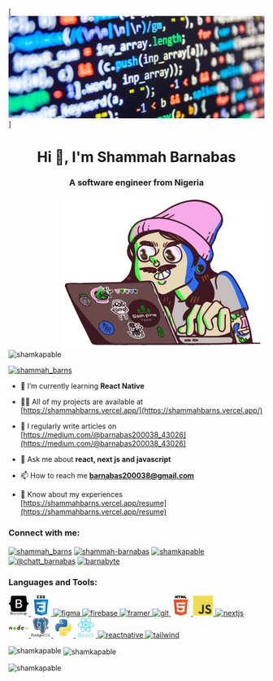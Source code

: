 [![MasterHead](https://github.com/shamkapable/shamkapable/blob/main/Market-Programming-Banner.jpg)]

<h1 align="center">Hi 👋, I'm Shammah Barnabas</h1>
<h3 align="center">A software engineer from Nigeria</h3>
<img align="right" alt="Coding" width="400" src="https://github.com/shamkapable/shamkapable/blob/main/06f21a161921919.63cd7887d0a70.gif">
<p align="left"> <img src="https://komarev.com/ghpvc/?username=shamkapable&label=Profile%20views&color=0e75b6&style=flat" alt="shamkapable" /> </p>

<p align="left"> <a href="https://twitter.com/shammah_barns" target="blank"><img src="https://img.shields.io/twitter/follow/shammah_barns?logo=twitter&style=for-the-badge" alt="shammah_barns" /></a> </p>

- 🌱 I’m currently learning **React Native**

- 👨‍💻 All of my projects are available at [https://shammahbarns.vercel.app/](https://shammahbarns.vercel.app/)

- 📝 I regularly write articles on [https://medium.com/@barnabas200038_43026](https://medium.com/@barnabas200038_43026)

- 💬 Ask me about **react, next js and javascript**

- 📫 How to reach me **barnabas200038@gmail.com**

- 📄 Know about my experiences [https://shammahbarns.vercel.app/resume](https://shammahbarns.vercel.app/resume)

<h3 align="left">Connect with me:</h3>
<p align="left">
<a href="https://twitter.com/shammah_barns" target="blank"><img align="center" src="https://raw.githubusercontent.com/rahuldkjain/github-profile-readme-generator/master/src/images/icons/Social/twitter.svg" alt="shammah_barns" height="30" width="40" /></a>
<a href="https://linkedin.com/in/shammah-barnabas" target="blank"><img align="center" src="https://raw.githubusercontent.com/rahuldkjain/github-profile-readme-generator/master/src/images/icons/Social/linked-in-alt.svg" alt="shammah-barnabas" height="30" width="40" /></a>
<a href="https://fb.com/shamkapable" target="blank"><img align="center" src="https://raw.githubusercontent.com/rahuldkjain/github-profile-readme-generator/master/src/images/icons/Social/facebook.svg" alt="shamkapable" height="30" width="40" /></a>
<a href="https://instagram.com/@chatt_barnabas" target="blank"><img align="center" src="https://raw.githubusercontent.com/rahuldkjain/github-profile-readme-generator/master/src/images/icons/Social/instagram.svg" alt="@chatt_barnabas" height="30" width="40" /></a>
<a href="https://hashnode.com/barnabyte" target="blank"><img align="center" src="https://raw.githubusercontent.com/rahuldkjain/github-profile-readme-generator/master/src/images/icons/Social/hashnode.svg" alt="barnabyte" height="30" width="40" /></a>
</p>

<h3 align="left">Languages and Tools:</h3>
<p align="left"> <a href="https://getbootstrap.com" target="_blank" rel="noreferrer"> <img src="https://raw.githubusercontent.com/devicons/devicon/master/icons/bootstrap/bootstrap-plain-wordmark.svg" alt="bootstrap" width="40" height="40"/> </a> <a href="https://www.w3schools.com/css/" target="_blank" rel="noreferrer"> <img src="https://raw.githubusercontent.com/devicons/devicon/master/icons/css3/css3-original-wordmark.svg" alt="css3" width="40" height="40"/> </a> <a href="https://www.figma.com/" target="_blank" rel="noreferrer"> <img src="https://www.vectorlogo.zone/logos/figma/figma-icon.svg" alt="figma" width="40" height="40"/> </a> <a href="https://firebase.google.com/" target="_blank" rel="noreferrer"> <img src="https://www.vectorlogo.zone/logos/firebase/firebase-icon.svg" alt="firebase" width="40" height="40"/> </a> <a href="https://www.framer.com/" target="_blank" rel="noreferrer"> <img src="https://www.vectorlogo.zone/logos/framer/framer-icon.svg" alt="framer" width="40" height="40"/> </a> <a href="https://git-scm.com/" target="_blank" rel="noreferrer"> <img src="https://www.vectorlogo.zone/logos/git-scm/git-scm-icon.svg" alt="git" width="40" height="40"/> </a> <a href="https://www.w3.org/html/" target="_blank" rel="noreferrer"> <img src="https://raw.githubusercontent.com/devicons/devicon/master/icons/html5/html5-original-wordmark.svg" alt="html5" width="40" height="40"/> </a> <a href="https://developer.mozilla.org/en-US/docs/Web/JavaScript" target="_blank" rel="noreferrer"> <img src="https://raw.githubusercontent.com/devicons/devicon/master/icons/javascript/javascript-original.svg" alt="javascript" width="40" height="40"/> </a> <a href="https://nextjs.org/" target="_blank" rel="noreferrer"> <img src="https://cdn.worldvectorlogo.com/logos/nextjs-2.svg" alt="nextjs" width="40" height="40"/> </a> <a href="https://nodejs.org" target="_blank" rel="noreferrer"> <img src="https://raw.githubusercontent.com/devicons/devicon/master/icons/nodejs/nodejs-original-wordmark.svg" alt="nodejs" width="40" height="40"/> </a> <a href="https://www.postgresql.org" target="_blank" rel="noreferrer"> <img src="https://raw.githubusercontent.com/devicons/devicon/master/icons/postgresql/postgresql-original-wordmark.svg" alt="postgresql" width="40" height="40"/> </a> <a href="https://www.python.org" target="_blank" rel="noreferrer"> <img src="https://raw.githubusercontent.com/devicons/devicon/master/icons/python/python-original.svg" alt="python" width="40" height="40"/> </a> <a href="https://reactjs.org/" target="_blank" rel="noreferrer"> <img src="https://raw.githubusercontent.com/devicons/devicon/master/icons/react/react-original-wordmark.svg" alt="react" width="40" height="40"/> </a> <a href="https://reactnative.dev/" target="_blank" rel="noreferrer"> <img src="https://reactnative.dev/img/header_logo.svg" alt="reactnative" width="40" height="40"/> </a> <a href="https://tailwindcss.com/" target="_blank" rel="noreferrer"> <img src="https://www.vectorlogo.zone/logos/tailwindcss/tailwindcss-icon.svg" alt="tailwind" width="40" height="40"/> </a> </p>

<p><img align="left" src="https://github-readme-stats.vercel.app/api/top-langs?username=shamkapable&show_icons=true&locale=en&layout=compact" alt="shamkapable" /></p>

<p>&nbsp;<img align="center" src="https://github-readme-stats.vercel.app/api?username=shamkapable&show_icons=true&locale=en" alt="shamkapable" /></p>

<p><img align="center" src="https://github-readme-streak-stats.herokuapp.com/?user=shamkapable&" alt="shamkapable" /></p>


